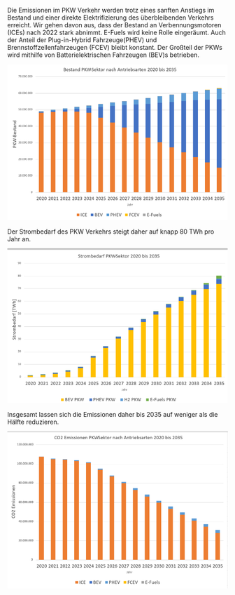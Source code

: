 Die Emissionen im PKW Verkehr werden trotz eines sanften Anstiegs im Bestand und einer direkte Elektrifizierung des überbleibenden Verkehrs erreicht. Wir gehen davon aus, dass der Bestand an Verbennungsmotoren (ICEs) nach 2022 stark abnimmt. E-Fuels wird keine Rolle eingeräumt. Auch der Anteil der Plug-in-Hybrid Fahrzeuge(PHEV) und Brennstoffzellenfahrzeugen (FCEV) bleibt konstant. Der Großteil der PKWs wird mithilfe von Batterielektrischen Fahrzeugen (BEV)s betrieben. 

![Bestand der PKWS](PKW-Bestand.png)

Der Strombedarf des PKW Verkehrs steigt daher auf knapp 80 TWh pro Jahr an.

![Strombedarf PKWs](PKW-Strombedarf.png)

Insgesamt lassen sich die Emissionen daher bis 2035 auf weniger als die Hälfte reduzieren.

![CO2 Emissionen PKWs](PKW-Emissionen.png)